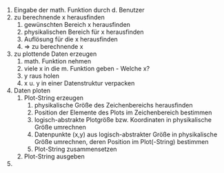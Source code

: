 1. Eingabe der math. Funktion durch d. Benutzer
2. zu berechnende x herausfinden
   1. gewünschten Bereich x herausfinden
   2. physikalischen Bereich für x herausfinden
   3. Auflösung für die x herausfinden
   4. => zu berechnende x
3. zu plottende Daten erzeugen
   1. math. Funktion nehmen
   2. viele x in die m. Funktion geben - Welche x?
   3. y raus holen
   4. x u. y in einer Datenstruktur verpacken
4. Daten ploten
   1. Plot-String erzeugen
      1. physikalische Größe des Zeichenbereichs herausfinden
      2. Position der Elemente des Plots im Zeichenbereich bestimmen
      3. logisch-abstrakte Plotgröße bzw. Koordinaten in physikalische Größe umrechnen
      4. Datenpunkte (x,y) aus logisch-abstrakter Größe in physikalische Größe umrechnen, deren Position im Plot(-String) bestimmen
      5. Plot-String zusammensetzen
   2. Plot-String ausgeben
5. 